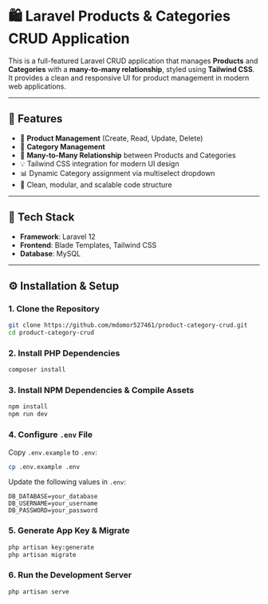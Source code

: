 # 🛍️ Laravel Products & Categories CRUD Application

This is a full-featured Laravel CRUD application that manages **Products** and **Categories** with a **many-to-many relationship**, styled using **Tailwind CSS**. It provides a clean and responsive UI for product management in modern web applications.

---

## 🚀 Features

- 🧾 **Product Management** (Create, Read, Update, Delete)
- 📂 **Category Management**
- 🔗 **Many-to-Many Relationship** between Products and Categories
- 💡 Tailwind CSS integration for modern UI design
- 📊 Dynamic Category assignment via multiselect dropdown
- 🧼 Clean, modular, and scalable code structure

---

## 🧰 Tech Stack

- **Framework**: Laravel 12
- **Frontend**: Blade Templates, Tailwind CSS
- **Database**: MySQL
---
## ⚙️ Installation & Setup

### 1. Clone the Repository

```bash
git clone https://github.com/mdomor527461/product-category-crud.git
cd product-category-crud
```

### 2. Install PHP Dependencies

```bash
composer install
```

### 3. Install NPM Dependencies & Compile Assets

```bash
npm install
npm run dev
```

### 4. Configure `.env` File

Copy `.env.example` to `.env`:

```bash
cp .env.example .env
```

Update the following values in `.env`:

```env
DB_DATABASE=your_database
DB_USERNAME=your_username
DB_PASSWORD=your_password
```

### 5. Generate App Key & Migrate

```bash
php artisan key:generate
php artisan migrate
```

### 6. Run the Development Server

```bash
php artisan serve
```




